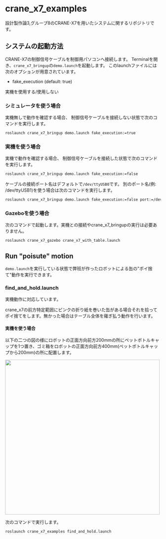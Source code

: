 # crane_x7_examples

設計製作論3,グループ8のCRANE-X7を用いたシステムに関するリポジトリです。

## システムの起動方法

CRANE-X7の制御信号ケーブルを制御用パソコンへ接続します。
Terminalを開き、`crane_x7_bringup`の`demo.launch`を起動します。
このlaunchファイルには次のオプションが用意されています。

- fake_execution (default: true)

実機を使用する/使用しない

### シミュレータを使う場合

実機無しで動作を確認する場合、
制御信号ケーブルを接続しない状態で次のコマンドを実行します。

```sh
roslaunch crane_x7_bringup demo.launch fake_execution:=true
```

### 実機を使う場合

実機で動作を確認する場合、
制御信号ケーブルを接続した状態で次のコマンドを実行します。

```sh
roslaunch crane_x7_bringup demo.launch fake_execution:=false
```

ケーブルの接続ポート名はデフォルトで`/dev/ttyUSB0`です。
別のポート名(例: /dev/ttyUSB1)を使う場合は次のコマンドを実行します。

```sh
roslaunch crane_x7_bringup demo.launch fake_execution:=false port:=/dev/ttyUSB1
```

### Gazeboを使う場合

次のコマンドで起動します。実機との接続やcrane_x7_bringupの実行は必要ありません。

```sh
roslaunch crane_x7_gazebo crane_x7_with_table.launch
```

## Run "poisute" motion 

`demo.launch`を実行している状態で弊班が作ったロボットによる缶の"ポイ捨て"動作を実行できます。

### find_and_hold.launch

実機動作に対応しています。

crane_x7の前方特定範囲にピンクの折り紙を巻いた缶がある場合それを拾ってポイ捨てをします。無かった場合はテーブル全体を薙ぎ払う動作を行います。

#### 実機を使う場合

以下の二つの図の様にロボットの正面方向前方200mmの所にペットボトルキャップを1つ置き、ゴミ箱をロボットの正面方向前方400mm(ペットボトルキャップから200mm)の所に配置します。

<img src=https://github.com/8group-robotdesign3/crane_x7_ros_modified_by_group8/blob/master/crane_x7_examples/haitizu.png width=500px />

次のコマンドで実行します。

```sh
roslaunch crane_x7_examples find_and_hold.launch
```
